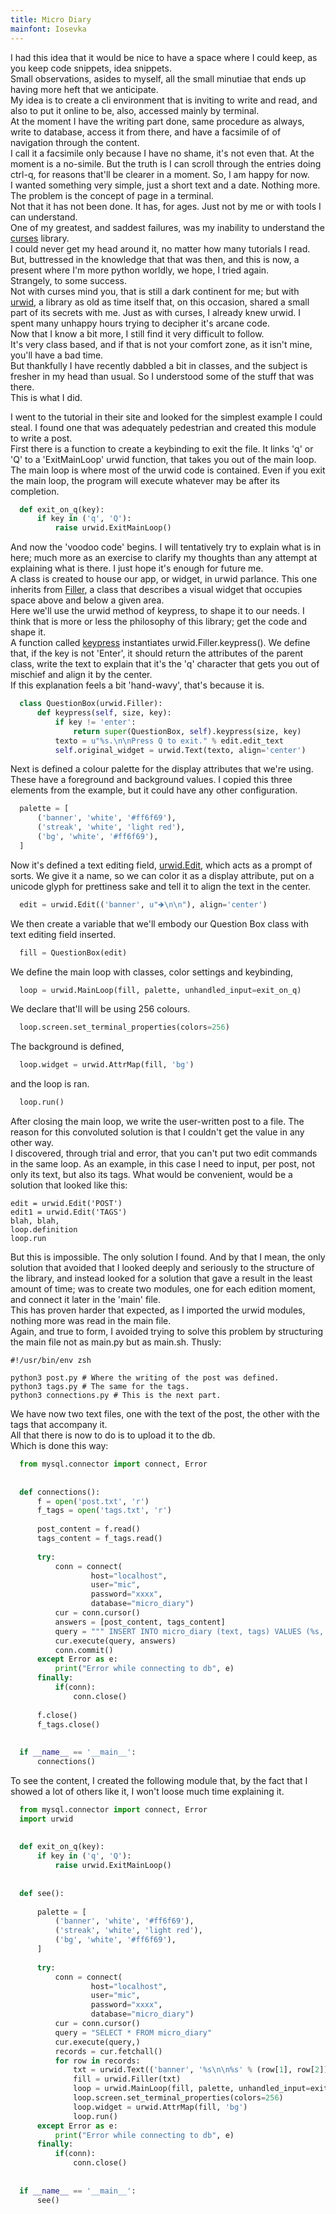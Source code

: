 ```yaml
---
title: Micro Diary
mainfont: Iosevka
---
```


I had this idea that it would be nice to have a space where I could keep, as you keep code snippets, idea snippets.  
Small observations, asides to myself, all the small minutiae that ends up having more heft that we anticipate.  
My idea is to create a cli environment that is inviting to write and read, and also to put it online to be, also, accessed mainly by terminal.  
At the moment I have the writing part done, same procedure as always, write to database, access it from there, and have a facsimile of of navigation through the content.  
I call it a facsimile only because I have no shame, it's not even that. At the moment is a no-simile. But the truth is I can scroll through the entries doing ctrl-q, for reasons that'll be clearer in a moment. So, I am happy for now.  
I wanted something very simple, just a short text and a date. Nothing more.  
The problem is the concept of page in a terminal.  
Not that it has not been done. It has, for ages. Just not by me or with tools I can understand.  
One of my greatest, and saddest failures, was my inability to understand the [curses](https://docs.python.org/3/howto/curses.html) library.  
I could never get my head around it, no matter how many tutorials I read.  
But, buttressed in the knowledge that that was then, and this is now, a present where I'm more python worldly, we hope, I tried again.  
Strangely, to some success.  
Not with curses mind you, that is still a dark continent for me; but with [urwid](http://urwid.org), a library as old as time itself that, on this occasion, shared a small part of its secrets with me. Just as with curses, I already knew urwid. I spent many unhappy hours trying to decipher it's arcane code.  
Now that I know a bit more, I still find it very difficult to follow.  
It's very class based, and if that is not your comfort zone, as it isn't mine, you'll have a bad time.  
But thankfully I have recently dabbled a bit in classes, and the subject is fresher in my head than usual. So I understood some of the stuff that was there.  
This is what I did.
  
I went to the tutorial in their site and looked for the simplest example I could steal. I found one that was adequately pedestrian and created this module to write a post.  
First there is a function to create a keybinding to exit the file. It links 'q' or 'Q' to a 'ExitMainLoop' urwid function, that takes you out of the main loop. The main loop is where most of the urwid code is contained. Even if you exit the main loop, the program will execute whatever may be after its completion.
```python
  def exit_on_q(key):
      if key in ('q', 'Q'):
          raise urwid.ExitMainLoop()
```
  
And now the 'voodoo code' begins. I will tentatively try to explain what is in here; much more as an exercise to clarify my thoughts than any attempt at explaining what is there. I just hope it's enough for future me.  
A class is created to house our app, or widget, in urwid parlance. This one inherits from [Filler](http://urwid.org/reference/widget.html?highlight=filler#urwid.Filler), a class that describes a visual widget that occupies space above and below a given area.  
Here we'll use the urwid method of keypress, to shape it to our needs. I think that is more or less the philosophy of this library; get the code and shape it.  
A function called [keypress](http://urwid.org/reference/widget.html?highlight=keypress#urwid.Filler.keypress) instantiates urwid.Filler.keypress(). We define that, if the key is not 'Enter', it should return the attributes of the parent class, write the text to explain that it's the 'q' character that gets you out of mischief and align it by the center.  
If this explanation feels a bit 'hand-wavy', that's because it is.
```python
  class QuestionBox(urwid.Filler):
      def keypress(self, size, key):
          if key != 'enter':
              return super(QuestionBox, self).keypress(size, key)
          texto = u"%s.\n\nPress Q to exit." % edit.edit_text
          self.original_widget = urwid.Text(texto, align='center')
```
  
Next is defined a colour palette for the display attributes that we're using. These have a foreground and background values. I copied this three elements from the example, but it could have any other configuration.  
```python
  palette = [
      ('banner', 'white', '#ff6f69'),
      ('streak', 'white', 'light red'),
      ('bg', 'white', '#ff6f69'),
  ]
```
Now it's defined a text editing field, [urwid.Edit](http://urwid.org/reference/widget.html?highlight=edit#urwid.Edit), which acts as a prompt of sorts. We give it a name, so we can color it as a display attribute, put on a unicode glyph for prettiness sake and tell it to align the text in the center.
```python
  edit = urwid.Edit(('banner', u"🡺\n\n"), align='center')
```
  
We then create a variable that we'll embody our Question Box class with text editing field inserted.
```python
  fill = QuestionBox(edit)
```
  
We define the main loop with classes, color settings and keybinding,
```python
  loop = urwid.MainLoop(fill, palette, unhandled_input=exit_on_q)
```
  
We declare that'll will be using 256 colours.
```python
  loop.screen.set_terminal_properties(colors=256)
```
  
The background is defined,
```python
  loop.widget = urwid.AttrMap(fill, 'bg')
```
  
and the loop is ran.
```python
  loop.run()
```
  
  
After closing the main loop, we write the user-written post to a file. The reason for this convoluted solution is that I couldn't get the value in any other way.  
I discovered, through trial and error, that you can't put two edit commands in the same loop. As an example, in this case I need to input, per post, not only its text, but also its tags. What would be convenient, would be a solution that looked like this:
```
edit = urwid.Edit('POST')
edit1 = urwid.Edit('TAGS')
blah, blah,
loop.definition
loop.run
```
But this is impossible. The only solution I found. And by that I mean, the only solution that avoided that I looked deeply and seriously to the structure of the library, and instead looked for a solution that gave a result in the least amount of time; was to create two modules, one for each edition moment, and connect it later in the 'main' file.  
This has proven harder that expected, as I imported the urwid modules, nothing more was read in the main file.  
Again, and true to form, I avoided trying to solve this problem by structuring the main file not as main.py but as main.sh. Thusly:
```
#!/usr/bin/env zsh

python3 post.py # Where the writing of the post was defined.
python3 tags.py # The same for the tags.
python3 connections.py # This is the next part.
```
  
We have now two text files, one with the text of the post, the other with the tags that accompany it.  
All that there is now to do is to upload it to the db.  
Which is done this way:  
```python
  from mysql.connector import connect, Error
  
  
  def connections():
      f = open('post.txt', 'r')
      f_tags = open('tags.txt', 'r')
  
      post_content = f.read()
      tags_content = f_tags.read()
  
      try:
          conn = connect(
                  host="localhost",
                  user="mic",
                  password="xxxx",
                  database="micro_diary")
          cur = conn.cursor()
          answers = [post_content, tags_content]
          query = """ INSERT INTO micro_diary (text, tags) VALUES (%s, %s) """
          cur.execute(query, answers)
          conn.commit()
      except Error as e:
          print("Error while connecting to db", e)
      finally:
          if(conn):
              conn.close()
  
      f.close()
      f_tags.close()
  
  
  if __name__ == '__main__':
      connections()
```
  
To see the content, I created the following module that, by the fact that I showed a lot of others like it, I won't loose much time explaining it.
```python
  from mysql.connector import connect, Error
  import urwid
  
  
  def exit_on_q(key):
      if key in ('q', 'Q'):
          raise urwid.ExitMainLoop()
  
  
  def see():
  
      palette = [
          ('banner', 'white', '#ff6f69'),
          ('streak', 'white', 'light red'),
          ('bg', 'white', '#ff6f69'),
      ]
  
      try:
          conn = connect(
                  host="localhost",
                  user="mic",
                  password="xxxx",
                  database="micro_diary")
          cur = conn.cursor()
          query = "SELECT * FROM micro_diary"
          cur.execute(query,)
          records = cur.fetchall()
          for row in records:
              txt = urwid.Text(('banner', '%s\n\n%s' % (row[1], row[2])), align='center')
              fill = urwid.Filler(txt)
              loop = urwid.MainLoop(fill, palette, unhandled_input=exit_on_q)
              loop.screen.set_terminal_properties(colors=256)
              loop.widget = urwid.AttrMap(fill, 'bg')
              loop.run()
      except Error as e:
          print("Error while connecting to db", e)
      finally:
          if(conn):
              conn.close()
  
  
  if __name__ == '__main__':
      see()
```
